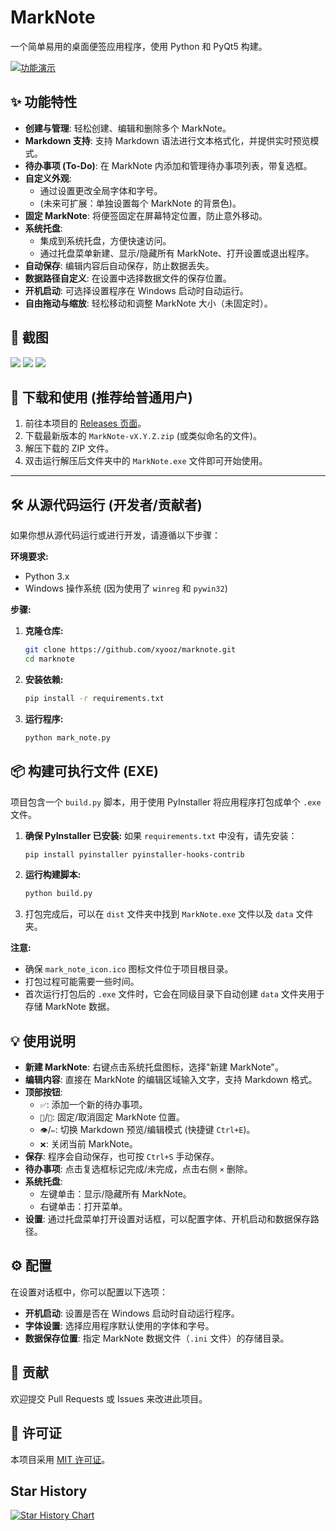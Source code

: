 # MarkNote

一个简单易用的桌面便签应用程序，使用 Python 和 PyQt5 构建。

[![功能演示](https://img.shields.io/badge/演示-功能-blue)](link-to-demo-video-or-gif) <!-- 你可以替换成演示视频或GIF链接 -->

## ✨ 功能特性

*   **创建与管理**: 轻松创建、编辑和删除多个 MarkNote。
*   **Markdown 支持**: 支持 Markdown 语法进行文本格式化，并提供实时预览模式。
*   **待办事项 (To-Do)**: 在 MarkNote 内添加和管理待办事项列表，带复选框。
*   **自定义外观**: 
    *   通过设置更改全局字体和字号。
    *   (未来可扩展：单独设置每个 MarkNote 的背景色)。
*   **固定 MarkNote**: 将便签固定在屏幕特定位置，防止意外移动。
*   **系统托盘**: 
    *   集成到系统托盘，方便快速访问。
    *   通过托盘菜单新建、显示/隐藏所有 MarkNote、打开设置或退出程序。
*   **自动保存**: 编辑内容后自动保存，防止数据丢失。
*   **数据路径自定义**: 在设置中选择数据文件的保存位置。
*   **开机启动**: 可选择设置程序在 Windows 启动时自动运行。
*   **自由拖动与缩放**: 轻松移动和调整 MarkNote 大小（未固定时）。

## 📸 截图 
<img src="screenshots/markdown.png">
<img src="screenshots/view.png">
<img src="screenshots/settings.png">
<!-- 在这里添加你的应用截图 -->
<!-- 例如： -->
<!-- <img src="screenshots/main_window.png" width="400" alt="主界面"> -->
<!-- <img src="screenshots/settings_dialog.png" width="400" alt="设置对话框"> -->

## 🚀 下载和使用 (推荐给普通用户)

1.  前往本项目的 [Releases 页面](https://github.com/xyooz/MarkNote/releases)。
2.  下载最新版本的 `MarkNote-vX.Y.Z.zip` (或类似命名的文件)。
3.  解压下载的 ZIP 文件。
4.  双击运行解压后文件夹中的 `MarkNote.exe` 文件即可开始使用。

---

## 🛠️ 从源代码运行 (开发者/贡献者)

如果你想从源代码运行或进行开发，请遵循以下步骤：

**环境要求:**
*   Python 3.x
*   Windows 操作系统 (因为使用了 `winreg` 和 `pywin32`)

**步骤:**
1.  **克隆仓库:**
    ```bash
    git clone https://github.com/xyooz/marknote.git 
    cd marknote
    ```

2.  **安装依赖:**
    ```bash
    pip install -r requirements.txt
    ```

3.  **运行程序:**
    ```bash
    python mark_note.py
    ```

## 📦 构建可执行文件 (EXE)

项目包含一个 `build.py` 脚本，用于使用 PyInstaller 将应用程序打包成单个 `.exe` 文件。

1.  **确保 PyInstaller 已安装:** 如果 `requirements.txt` 中没有，请先安装：
    ```bash
    pip install pyinstaller pyinstaller-hooks-contrib
    ```

2.  **运行构建脚本:**
    ```bash
    python build.py
    ```

3.  打包完成后，可以在 `dist` 文件夹中找到 `MarkNote.exe` 文件以及 `data` 文件夹。

**注意:**

*   确保 `mark_note_icon.ico` 图标文件位于项目根目录。
*   打包过程可能需要一些时间。
*   首次运行打包后的 `.exe` 文件时，它会在同级目录下自动创建 `data` 文件夹用于存储 MarkNote 数据。

## 💡 使用说明

*   **新建 MarkNote**: 右键点击系统托盘图标，选择"新建 MarkNote"。
*   **编辑内容**: 直接在 MarkNote 的编辑区域输入文字，支持 Markdown 格式。
*   **顶部按钮**: 
    *   `✅`: 添加一个新的待办事项。
    *   `📌`/`📍`: 固定/取消固定 MarkNote 位置。
    *   `👁️`/`✏️`: 切换 Markdown 预览/编辑模式 (快捷键 `Ctrl+E`)。
    *   `❌`: 关闭当前 MarkNote。
*   **保存**: 程序会自动保存，也可按 `Ctrl+S` 手动保存。
*   **待办事项**: 点击复选框标记完成/未完成，点击右侧 `×` 删除。
*   **系统托盘**: 
    *   左键单击：显示/隐藏所有 MarkNote。
    *   右键单击：打开菜单。
*   **设置**: 通过托盘菜单打开设置对话框，可以配置字体、开机启动和数据保存路径。

## ⚙️ 配置

在设置对话框中，你可以配置以下选项：

*   **开机启动**: 设置是否在 Windows 启动时自动运行程序。
*   **字体设置**: 选择应用程序默认使用的字体和字号。
*   **数据保存位置**: 指定 MarkNote 数据文件（`.ini` 文件）的存储目录。

## 🤝 贡献 

欢迎提交 Pull Requests 或 Issues 来改进此项目。

## 📄 许可证 

本项目采用 [MIT 许可证](LICENSE)。 <!-- 如果你有许可证文件 --> 
## Star History

[![Star History Chart](https://api.star-history.com/svg?repos=xyooz/MarkNote&type=Date)](https://www.star-history.com/#xyooz/MarkNote&Date)
